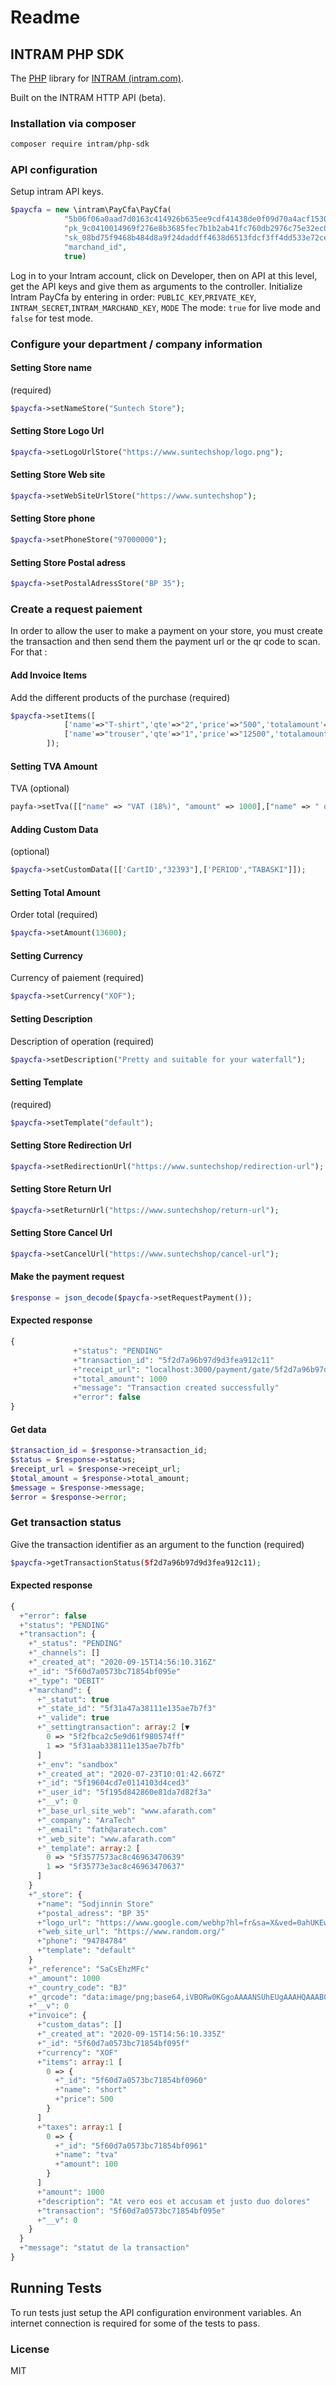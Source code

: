 # Readme

## INTRAM PHP SDK

The [PHP](https://www.php.net) library for [INTRAM \(intram.com\)](https://intram.com).

Built on the INTRAM HTTP API \(beta\).

### Installation via composer

```bash
composer require intram/php-sdk
```

### API configuration

Setup intram API keys.

```php
$paycfa = new \intram\PayCfa\PayCfa(
            "5b06f06a0aad7d0163c414926b635ee9cdf41438de0f09d70a4acf153083b7ed375a691e3513b42544530469e1ff8657b34508dc61927048444dd6dc9ccbb87f",
            "pk_9c0410014969f276e8b3685fec7b1b2ab41fc760db2976c75e32ec0fdc3b7d5575a7087f9aeb4d8a29a949ac4cac11363b39ff6a6d9dc3bc6ce0f328c62c3c58",
            "sk_08bd75f9468b484d8a9f24daddff4638d6513fdcf3ff4dd533e72ce55c22eac3207c12af49400ecddb1969ad3db152b0c338c0050c4540f9d0cb8c3cd3cb8c26",
            "marchand_id",
            true)
```

Log in to your Intram account, click on Developer, then on API at this level, get the API keys and give them as arguments to the controller. Initialize Intram PayCfa by entering in order: `PUBLIC_KEY`,`PRIVATE_KEY`, `INTRAM_SECRET`,`INTRAM_MARCHAND_KEY`, `MODE` The mode: `true` for live mode and `false` for test mode.

### Configure your department / company information

#### Setting Store name

\(required\)

```php
$paycfa->setNameStore("Suntech Store");
```

#### Setting Store Logo Url

```php
$paycfa->setLogoUrlStore("https://www.suntechshop/logo.png");
```

#### Setting Store Web site

```php
$paycfa->setWebSiteUrlStore("https://www.suntechshop");
```

#### Setting Store phone

```php
$paycfa->setPhoneStore("97000000");
```

#### Setting Store Postal adress

```php
$paycfa->setPostalAdressStore("BP 35");
```

### Create a request paiement

In order to allow the user to make a payment on your store, you must create the transaction and then send them the payment url or the qr code to scan. For that :

#### Add Invoice Items

Add the different products of the purchase \(required\)

```php
$paycfa->setItems([
            ['name'=>"T-shirt",'qte'=>"2",'price'=>"500",'totalamount'=>"1000"],
            ['name'=>"trouser",'qte'=>"1",'price'=>"12500",'totalamount'=>"12500"],
        ]);
```

#### Setting TVA Amount

TVA \(optional\)

```php
payfa->setTva([["name" => "VAT (18%)", "amount" => 1000],["name" => " other VAT", "amount" => 500]]);
```

#### Adding Custom Data

\(optional\)

```php
$paycfa->setCustomData([['CartID',"32393"],['PERIOD',"TABASKI"]]);
```

#### Setting Total Amount

Order total \(required\)

```php
$paycfa->setAmount(13600);
```

#### Setting Currency

Currency of paiement \(required\)

```php
$paycfa->setCurrency("XOF");
```

#### Setting Description

Description of operation \(required\)

```php
$paycfa->setDescription("Pretty and suitable for your waterfall");
```

#### Setting Template

\(required\)

```php
$paycfa->setTemplate("default");
```

#### Setting Store Redirection Url

```php
$paycfa->setRedirectionUrl("https://www.suntechshop/redirection-url");
```

#### Setting Store Return Url

```php
$paycfa->setReturnUrl("https://www.suntechshop/return-url");
```

#### Setting Store Cancel Url

```php
$paycfa->setCancelUrl("https://www.suntechshop/cancel-url");
```

#### Make the payment request

```php
$response = json_decode($paycfa->setRequestPayment());
```

#### Expected response

```php
{
              +"status": "PENDING"
              +"transaction_id": "5f2d7a96b97d9d3fea912c11"
              +"receipt_url": "localhost:3000/payment/gate/5f2d7a96b97d9d3fea912c11"
              +"total_amount": 1000
              +"message": "Transaction created successfully"
              +"error": false
}
```

#### Get data

```php
$transaction_id = $response->transaction_id;
$status = $response->status;
$receipt_url = $response->receipt_url;
$total_amount = $response->total_amount;
$message = $response->message;
$error = $response->error;
```

### Get transaction status

Give the transaction identifier as an argument to the function \(required\)

```php
$paycfa->getTransactionStatus(5f2d7a96b97d9d3fea912c11);
```

#### Expected response

```php
{
  +"error": false
  +"status": "PENDING"
  +"transaction": {
    +"_status": "PENDING"
    +"_channels": []
    +"_created_at": "2020-09-15T14:56:10.316Z"
    +"_id": "5f60d7a0573bc71854bf095e"
    +"_type": "DEBIT"
    +"marchand": {
      +"_statut": true
      +"_state_id": "5f31a47a38111e135ae7b7f3"
      +"_valide": true
      +"_settingtransaction": array:2 [▼
        0 => "5f2fbca2c5e9d61f980574ff"
        1 => "5f31aab338111e135ae7b7fb"
      ]
      +"_env": "sandbox"
      +"_created_at": "2020-07-23T10:01:42.667Z"
      +"_id": "5f19604cd7e0114103d4ced3"
      +"_user_id": "5f195d842860e81da7d82f3a"
      +"__v": 0
      +"_base_url_site_web": "www.afarath.com"
      +"_company": "AraTech"
      +"_email": "fath@aratech.com"
      +"_web_site": "www.afarath.com"
      +"_template": array:2 [
        0 => "5f3577573ac8c46963470639"
        1 => "5f35773e3ac8c46963470637"
      ]
    }
    +"_store": {
      +"name": "Sodjinnin Store"
      +"postal_adress": "BP 35"
      +"logo_url": "https://www.google.com/webhp?hl=fr&sa=X&ved=0ahUKEwi7kZ3Qpt_qAhWxC2MBHVFZDDgQPAgH"
      +"web_site_url": "https://www.random.org/"
      +"phone": "94784784"
      +"template": "default"
    }
    +"_reference": "SaCsEhzMFc"
    +"_amount": 1000
    +"_country_code": "BJ"
    +"_qrcode": "data:image/png;base64,iVBORw0KGgoAAAANSUhEUgAAAHQAAAB0CAYAAABUmhYnAAAAAklEQVR4AewaftIAAAL9SURBVO3BQQ7jCAhFwZcvi6NyKI7KgkyWrCxZdtLdDFWv9wdrDLFGEWsUsUYRaxSxRhFrFL ▶"
    +"__v": 0
    +"invoice": {
      +"custom_datas": []
      +"_created_at": "2020-09-15T14:56:10.335Z"
      +"_id": "5f60d7a0573bc71854bf095f"
      +"currency": "XOF"
      +"items": array:1 [
        0 => {
          +"_id": "5f60d7a0573bc71854bf0960"
          +"name": "short"
          +"price": 500
        }
      ]
      +"taxes": array:1 [
        0 => {
          +"_id": "5f60d7a0573bc71854bf0961"
          +"name": "tva"
          +"amount": 100
        }
      ]
      +"amount": 1000
      +"description": "At vero eos et accusam et justo duo dolores"
      +"transaction": "5f60d7a0573bc71854bf095e"
      +"__v": 0
    }
  }
  +"message": "statut de la transaction"
}
```

## Running Tests

To run tests just setup the API configuration environment variables. An internet connection is required for some of the tests to pass.

### License

MIT

